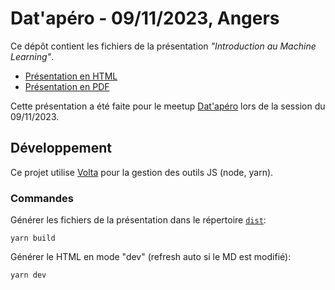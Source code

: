 # Dat'apéro - 09/11/2023, Angers

Ce dépôt contient les fichiers de la présentation _"Introduction au Machine Learning"_.

- [Présentation en HTML](./dist/presentation.html)
- [Présentation en PDF](./dist/presentation.pdf)

Cette présentation a été faite pour le meetup [Dat'apéro](https://www.meetup.com/datapero-angers/) lors de la session du 09/11/2023.

## Développement

Ce projet utilise [Volta](volta.sh) pour la gestion des outils JS (node, yarn).

### Commandes

Générer les fichiers de la présentation dans le répertoire [`dist`](./dist/):

```
yarn build
```

Générer le HTML en mode "dev" (refresh auto si le MD est modifié):

```
yarn dev
```
